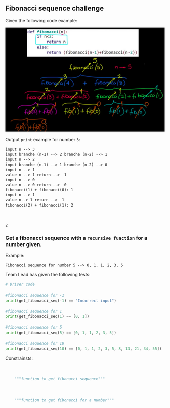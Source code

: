  ## Fibonacci sequence challenge

 Given the following code example:

![](img/fibonacci.png)


 Output `print` example for number `3`:

 ```
input n --> 3
input branche (n-1) --> 2 branche (n-2) --> 1
input n --> 2
input branche (n-1) --> 1 branche (n-2) --> 0
input n --> 1
value n --> 1 return -->  1
input n --> 0
value n --> 0 return -->  0
fibonacci(1) + fibonacci(0): 1
input n --> 1
value n--> 1 return -->  1
fibonacci(2) + fibonacci(1): 2



2
 ```

### Get a fibonacci sequence with a `recursive function` for a number given.

Example:

```
Fibonacci sequence for number 5 --> 0, 1, 1, 2, 3, 5

```

Team Lead has given the following tests:

```python
# Driver code

#fibonacci sequence for -1
print(get_fibonacci_seq(-1) == "Incorrect input")

#fibonacci sequence for 1
print(get_fibonacci_seq(1) == [0, 1])
									
#fibonacci sequence for 5
print(get_fibonacci_seq(5) == [0, 1, 1, 2, 3, 5])

#fibonacci sequence for 10
print(get_fibonacci_seq(10) == [0, 1, 1, 2, 3, 5, 8, 13, 21, 34, 55])

```

Constrainsts:

```python


	"""function to get fibonacci sequence"""



	"""function to get fibonacci for a number"""
	


``` 

